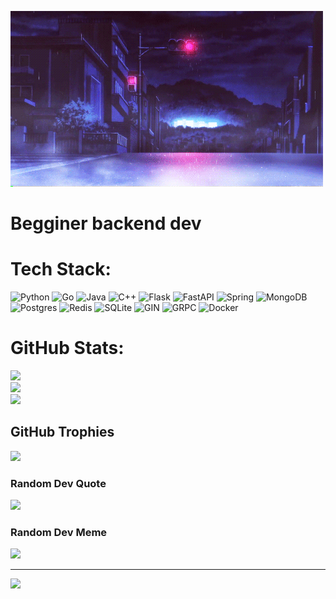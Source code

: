 [![Header](https://github.com/CrossChEp/crosschep/blob/main/assets/pfpf.gif)](https://github.com/CrossChEp)



# Begginer backend dev


# Tech Stack:
![Python](https://img.shields.io/badge/python-3670A0?style=for-the-badge&logo=python&logoColor=ffdd54) ![Go](https://img.shields.io/badge/go-%2300ADD8.svg?style=for-the-badge&logo=go&logoColor=white) ![Java](https://img.shields.io/badge/java-%23ED8B00.svg?style=for-the-badge&logo=java&logoColor=white) ![C++](https://img.shields.io/badge/c++-%2300599C.svg?style=for-the-badge&logo=c%2B%2B&logoColor=white) ![Flask](https://img.shields.io/badge/flask-%23000.svg?style=for-the-badge&logo=flask&logoColor=white) ![FastAPI](https://img.shields.io/badge/FastAPI-005571?style=for-the-badge&logo=fastapi) ![Spring](https://img.shields.io/badge/spring-%236DB33F.svg?style=for-the-badge&logo=spring&logoColor=white) ![MongoDB](https://img.shields.io/badge/MongoDB-%234ea94b.svg?style=for-the-badge&logo=mongodb&logoColor=white) ![Postgres](https://img.shields.io/badge/postgres-%23316192.svg?style=for-the-badge&logo=postgresql&logoColor=white) ![Redis](https://img.shields.io/badge/redis-%23DD0031.svg?style=for-the-badge&logo=redis&logoColor=white) ![SQLite](https://img.shields.io/badge/sqlite-%2307405e.svg?style=for-the-badge&logo=sqlite&logoColor=white) ![GIN](https://img.shields.io/badge/gin-%2300599C.svg?style=for-the-badge&logo=gin&logoColor=white) ![GRPC](https://img.shields.io/badge/grpc-%2300599C.svg?style=for-the-badge&logo=grpc&logoColor=white) ![Docker](https://img.shields.io/badge/docker-%2300ADD8.svg?style=for-the-badge&logo=docker&logoColor=white)
# GitHub Stats:
![](https://github-readme-stats.vercel.app/api?username=CrossChEp&theme=jolly&hide_border=false&include_all_commits=true&count_private=true)<br/>
![](https://github-readme-streak-stats.herokuapp.com/?user=CrossChEp&theme=jolly&hide_border=false)<br/>
![](https://github-readme-stats.vercel.app/api/top-langs/?username=CrossChEp&theme=jolly&hide_border=false&include_all_commits=true&count_private=true&layout=compact)

## GitHub Trophies
![](https://github-profile-trophy.vercel.app/?username=CrossChEp&theme=tokyonight&no-frame=false&no-bg=false&margin-w=4)

### Random Dev Quote
![](https://quotes-github-readme.vercel.app/api?type=horizontal&theme=tokyonight)

### Random Dev Meme
<img src="https://rm.up.railway.app/" width="512px"/>

---
[![](https://visitcount.itsvg.in/api?id=CrossChEp&icon=0&color=0)](https://visitcount.itsvg.in)
